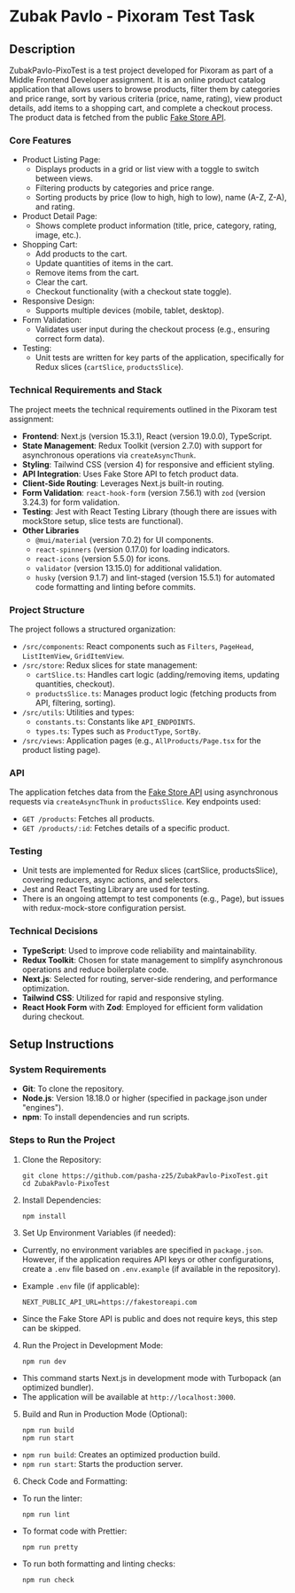 # Zubak Pavlo - Pixoram Test Task

## Description

ZubakPavlo-PixoTest is a test project developed for Pixoram as part of a Middle Frontend Developer assignment. It is an online product catalog application that allows users to browse products, filter them by categories and price range, sort by various criteria (price, name, rating), view product details, add items to a shopping cart, and complete a checkout process. The product data is fetched from the public [Fake Store API](https://fakestoreapi.com/).

### Core Features

- Product Listing Page:
  - Displays products in a grid or list view with a toggle to switch between views.
  - Filtering products by categories and price range.
  - Sorting products by price (low to high, high to low), name (A-Z, Z-A), and rating.
- Product Detail Page:
  - Shows complete product information (title, price, category, rating, image, etc.).
- Shopping Cart:
  - Add products to the cart.
  - Update quantities of items in the cart.
  - Remove items from the cart.
  - Clear the cart.
  - Checkout functionality (with a checkout state toggle).
- Responsive Design:
  - Supports multiple devices (mobile, tablet, desktop).
- Form Validation:
  - Validates user input during the checkout process (e.g., ensuring correct form data).
- Testing:
  - Unit tests are written for key parts of the application, specifically for Redux slices (`cartSlice`, `productsSlice`).

### Technical Requirements and Stack

The project meets the technical requirements outlined in the Pixoram test assignment:

- **Frontend**: Next.js (version 15.3.1), React (version 19.0.0), TypeScript.
- **State Management**: Redux Toolkit (version 2.7.0) with support for asynchronous operations via `createAsyncThunk`.
- **Styling**: Tailwind CSS (version 4) for responsive and efficient styling.
- **API Integration**: Uses Fake Store API to fetch product data.
- **Client-Side Routing**: Leverages Next.js built-in routing.
- **Form Validation**: `react-hook-form` (version 7.56.1) with `zod` (version 3.24.3) for form validation.
- **Testing**: Jest with React Testing Library (though there are issues with mockStore setup, slice tests are functional).
- **Other Libraries**
  - `@mui/material` (version 7.0.2) for UI components.
  - `react-spinners` (version 0.17.0) for loading indicators.
  - `react-icons` (version 5.5.0) for icons.
  - `validator` (version 13.15.0) for additional validation.
  - `husky` (version 9.1.7) and lint-staged (version 15.5.1) for automated code formatting and linting before commits.

### Project Structure

The project follows a structured organization:

- `/src/components`: React components such as `Filters`, `PageHead`, `ListItemView`, `GridItemView`.
- `/src/store`: Redux slices for state management:
  - `cartSlice.ts`: Handles cart logic (adding/removing items, updating quantities, checkout).
  - `productsSlice.ts`: Manages product logic (fetching products from API, filtering, sorting).
- `/src/utils`: Utilities and types:
  - `constants.ts`: Constants like `API_ENDPOINTS`.
  - `types.ts`: Types such as `ProductType`, `SortBy`.
- `/src/views`: Application pages (e.g., `AllProducts/Page.tsx` for the product listing page).

### API

The application fetches data from the [Fake Store API](https://fakestoreapi.com/) using asynchronous requests via `createAsyncThunk` in `productsSlice`. Key endpoints used:

- `GET /products`: Fetches all products.
- `GET /products/:id`: Fetches details of a specific product.

### Testing

- Unit tests are implemented for Redux slices (cartSlice, productsSlice), covering reducers, async actions, and selectors.
- Jest and React Testing Library are used for testing.
- There is an ongoing attempt to test components (e.g., Page), but issues with redux-mock-store configuration persist.

### Technical Decisions

- **TypeScript**: Used to improve code reliability and maintainability.
- **Redux Toolkit**: Chosen for state management to simplify asynchronous operations and reduce boilerplate code.
- **Next.js**: Selected for routing, server-side rendering, and performance optimization.
- **Tailwind CSS**: Utilized for rapid and responsive styling.
- **React Hook Form** with **Zod**: Employed for efficient form validation during checkout.

## Setup Instructions

### System Requirements

- **Git**: To clone the repository.
- **Node.js**: Version 18.18.0 or higher (specified in package.json under "engines").
- **npm**: To install dependencies and run scripts.

### Steps to Run the Project

1. Clone the Repository:

   ```
   git clone https://github.com/pasha-z25/ZubakPavlo-PixoTest.git
   cd ZubakPavlo-PixoTest
   ```

2. Install Dependencies:

   ```
   npm install
   ```

3. Set Up Environment Variables (if needed):

- Currently, no environment variables are specified in `package.json`. However, if the application requires API keys or other configurations, create a `.env` file based on `.env.example` (if available in the repository).
- Example `.env` file (if applicable):

  ```
  NEXT_PUBLIC_API_URL=https://fakestoreapi.com
  ```

- Since the Fake Store API is public and does not require keys, this step can be skipped.

4. Run the Project in Development Mode:

   ```
   npm run dev
   ```

- This command starts Next.js in development mode with Turbopack (an optimized bundler).
- The application will be available at `http://localhost:3000`.

5. Build and Run in Production Mode (Optional):
   ```
   npm run build
   npm run start
   ```

- `npm run build`: Creates an optimized production build.
- `npm run start`: Starts the production server.

6. Check Code and Formatting:

- To run the linter:
  ```
  npm run lint
  ```
- To format code with Prettier:
  ```
  npm run pretty
  ```
- To run both formatting and linting checks:
  ```
  npm run check
  ```
